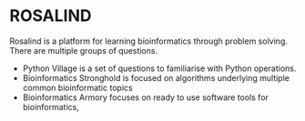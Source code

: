 # ROSALIND
Rosalind is a platform for learning bioinformatics through problem solving. There are multiple groups of questions. 
- Python Village is a set of questions to familiarise with Python operations. 
- Bioinformatics Stronghold is focused on algorithms underlying multiple common bioinformatic topics
-  Bioinformatics Armory focuses on ready to use software tools for bioinformatics, 

